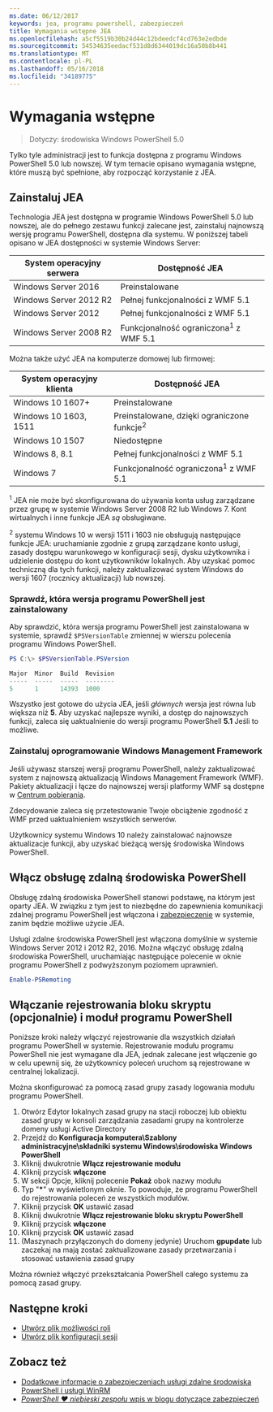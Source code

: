 ```yaml
---
ms.date: 06/12/2017
keywords: jea, programu powershell, zabezpieczeń
title: Wymagania wstępne JEA
ms.openlocfilehash: a5cf5519b30b24d44c12bdeedcf4cd763e2edbde
ms.sourcegitcommit: 54534635eedacf531d8d6344019dc16a50b8b441
ms.translationtype: MT
ms.contentlocale: pl-PL
ms.lasthandoff: 05/16/2018
ms.locfileid: "34189775"
---
```

# <a name="prerequisites"></a>Wymagania wstępne

> Dotyczy: środowiska Windows PowerShell 5.0

Tylko tyle administracji jest to funkcja dostępna z programu Windows PowerShell 5.0 lub nowszej.
W tym temacie opisano wymagania wstępne, które muszą być spełnione, aby rozpocząć korzystanie z JEA.

## <a name="install-jea"></a>Zainstaluj JEA

Technologia JEA jest dostępna w programie Windows PowerShell 5.0 lub nowszej, ale do pełnego zestawu funkcji zalecane jest, zainstaluj najnowszą wersję programu PowerShell, dostępna dla systemu.
W poniższej tabeli opisano w JEA dostępności w systemie Windows Server:

System operacyjny serwera   | Dostępność JEA
--------------------------|--------------------------------
Windows Server 2016       | Preinstalowane
Windows Server 2012 R2    | Pełnej funkcjonalności z WMF 5.1
Windows Server 2012       | Pełnej funkcjonalności z WMF 5.1
Windows Server 2008 R2    | Funkcjonalność ograniczona<sup>1</sup> z WMF 5.1

Można także użyć JEA na komputerze domowej lub firmowej:

System operacyjny klienta   | Dostępność JEA
--------------------------|-----------------------------------------------------
Windows 10 1607+          | Preinstalowane
Windows 10 1603, 1511     | Preinstalowane, dzięki ograniczone funkcje<sup>2</sup>
Windows 10 1507           | Niedostępne
Windows 8, 8.1            | Pełnej funkcjonalności z WMF 5.1
Windows 7                 | Funkcjonalność ograniczona<sup>1</sup> z WMF 5.1

<sup>1</sup> JEA nie może być skonfigurowana do używania konta usług zarządzane przez grupę w systemie Windows Server 2008 R2 lub Windows 7.
Kont wirtualnych i inne funkcje JEA *są* obsługiwane.

<sup>2</sup> systemu Windows 10 w wersji 1511 i 1603 nie obsługują następujące funkcje JEA: uruchamianie zgodnie z grupą zarządzane konto usługi, zasady dostępu warunkowego w konfiguracji sesji, dysku użytkownika i udzielenie dostępu do kont użytkowników lokalnych.
Aby uzyskać pomoc techniczną dla tych funkcji, należy zaktualizować system Windows do wersji 1607 (rocznicy aktualizacji) lub nowszej.

### <a name="check-which-version-of-powershell-is-installed"></a>Sprawdź, która wersja programu PowerShell jest zainstalowany

Aby sprawdzić, która wersja programu PowerShell jest zainstalowana w systemie, sprawdź `$PSVersionTable` zmiennej w wierszu polecenia programu Windows PowerShell.

```powershell
PS C:\> $PSVersionTable.PSVersion

Major  Minor  Build  Revision
-----  -----  -----  --------
5      1      14393  1000
```

Wszystko jest gotowe do użycia JEA, jeśli *głównych* wersja jest równa lub większa niż **5**.
Aby uzyskać najlepsze wyniki, a dostęp do najnowszych funkcji, zaleca się uaktualnienie do wersji programu PowerShell **5.1** Jeśli to możliwe.

### <a name="install-windows-management-framework"></a>Zainstaluj oprogramowanie Windows Management Framework

Jeśli używasz starszej wersji programu PowerShell, należy zaktualizować system z najnowszą aktualizacją Windows Management Framework (WMF).
Pakiety aktualizacji i łącze do najnowszej wersji platformy WMF są dostępne w [Centrum pobierania](https://aka.ms/WMF5).

Zdecydowanie zaleca się przetestowanie Twoje obciążenie zgodność z WMF przed uaktualnieniem wszystkich serwerów.

Użytkownicy systemu Windows 10 należy zainstalować najnowsze aktualizacje funkcji, aby uzyskać bieżącą wersję środowiska Windows PowerShell.

## <a name="enable-powershell-remoting"></a>Włącz obsługę zdalną środowiska PowerShell

Obsługę zdalną środowiska PowerShell stanowi podstawę, na którym jest oparty JEA.
W związku z tym jest to niezbędne do zapewnienia komunikacji zdalnej programu PowerShell jest włączona i [zabezpieczenie](https://msdn.microsoft.com/powershell/scripting/setup/winrmsecurity) w systemie, zanim będzie możliwe użycie JEA.

Usługi zdalne środowiska PowerShell jest włączona domyślnie w systemie Windows Server 2012 i 2012 R2, 2016.
Można włączyć obsługę zdalną środowiska PowerShell, uruchamiając następujące polecenie w oknie programu PowerShell z podwyższonym poziomem uprawnień.

```powershell
Enable-PSRemoting
```

## <a name="enable-powershell-module-and-script-block-logging-optional"></a>Włączanie rejestrowania bloku skryptu (opcjonalnie) i moduł programu PowerShell

Poniższe kroki należy włączyć rejestrowanie dla wszystkich działań programu PowerShell w systemie.
Rejestrowanie modułu programu PowerShell nie jest wymagane dla JEA, jednak zalecane jest włączenie go w celu upewnij się, że użytkownicy poleceń uruchom są rejestrowane w centralnej lokalizacji.

Można skonfigurować za pomocą zasad grupy zasady logowania modułu programu PowerShell.

1. Otwórz Edytor lokalnych zasad grupy na stacji roboczej lub obiektu zasad grupy w konsoli zarządzania zasadami grupy na kontrolerze domeny usługi Active Directory
2. Przejdź do **Konfiguracja komputera\\Szablony administracyjne\\składniki systemu Windows\\środowiska Windows PowerShell**
3. Kliknij dwukrotnie **Włącz rejestrowanie modułu**
4. Kliknij przycisk **włączone**
5. W sekcji Opcje, kliknij polecenie **Pokaż** obok nazwy modułu
6. Typ "**\***" w wyświetlonym oknie. To powoduje, że programu PowerShell do rejestrowania poleceń ze wszystkich modułów.
7. Kliknij przycisk **OK** ustawić zasad
8. Kliknij dwukrotnie **Włącz rejestrowanie bloku skryptu PowerShell**
9. Kliknij przycisk **włączone**
10. Kliknij przycisk **OK** ustawić zasad
11. (Maszynach przyłączonych do domeny jedynie) Uruchom **gpupdate** lub zaczekaj na mają zostać zaktualizowane zasady przetwarzania i stosować ustawienia zasad grupy

Można również włączyć przekształcania PowerShell całego systemu za pomocą zasad grupy.

## <a name="next-steps"></a>Następne kroki

- [Utwórz plik możliwości roli](role-capabilities.md)
- [Utwórz plik konfiguracji sesji](session-configurations.md)

## <a name="see-also"></a>Zobacz też

- [Dodatkowe informacje o zabezpieczeniach usługi zdalne środowiska PowerShell i usługi WinRM](https://msdn.microsoft.com/powershell/scripting/setup/winrmsecurity)
- [*PowerShell ♥ niebieski zespołu* wpis w blogu dotyczące zabezpieczeń](https://blogs.msdn.microsoft.com/powershell/2015/06/09/powershell-the-blue-team/)